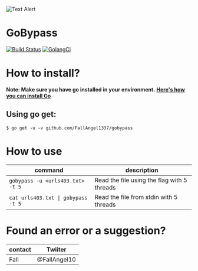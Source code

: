 
![Text Alert](https://vsoch.github.io/assets/images/posts/learning-go/gophercises_jumping.gif)

# GoBypass
[![Build Status](https://travis-ci.org/dwyl/esta.svg?branch=master)](https://travis-ci.org/dwyl/esta)
[![GolangCI](https://golangci.com/badges/github.com/moul/golang-repo-template.svg)](https://golangci.com/r/github.com/moul/golang-repo-template)


# How to install?
**Note: Make sure you have go installed in your environment.**
**[Here's how you can install Go](https://golang.org/doc/install)**

## Using go get:

`$ go get -u -v github.com/FallAngel1337/gobypass`


# How to use
| command | description|
| --- | --- |
| `gobypass -u <urls403.txt> -t 5 ` | Read the file using the flag with 5 threads|
| `cat urls403.txt \| gobypass -t 5` | Read the file from stdin with 5 threads|


# Found an error or a suggestion?
| contact | Twiiter |
| --- | --- |
| Fall |  @FallAngel10 |
